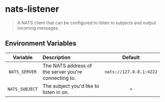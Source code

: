 # nats-listener

> A NATS client that can be configured to listen to subjects and output incoming messages.

## Environment Variables

| Variable | Description | Default |
|:---:|:---|:---:|
| `NATS_SERVER` |The NATS address of the server you're connecting to. | `nats://127.0.0.1:4222` |
| `NATS_SUBJECT` | The subject you'd like to listen in on. | `>` |
